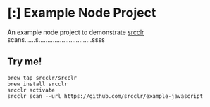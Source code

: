 # [:] Example Node Project

An example node project to demonstrate [srcclr](https://www.srcclr.com) scans......s..............................ssss

## Try me!

```
brew tap srcclr/srcclr
brew install srcclr
srcclr activate
srcclr scan --url https://github.com/srcclr/example-javascript
```
